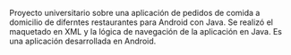 Proyecto universitario sobre una aplicación de pedidos de comida a domicilio de diferntes restaurantes para Android con Java.
Se realizó el maquetado en XML y la lógica de navegación de la aplicación en Java. Es una aplicación desarrollada en Android.

